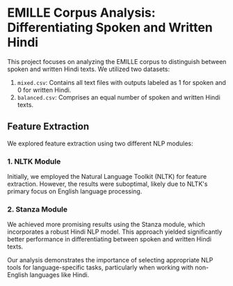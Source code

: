 # EMILLE Corpus Analysis: Differentiating Spoken and Written Hindi

This project focuses on analyzing the EMILLE corpus to distinguish between spoken and written Hindi texts. We utilized two datasets:

1. `mixed.csv`: Contains all text files with outputs labeled as 1 for spoken and 0 for written Hindi.
2. `balanced.csv`: Comprises an equal number of spoken and written Hindi texts.

## Feature Extraction

We explored feature extraction using two different NLP modules:

### 1. NLTK Module

Initially, we employed the Natural Language Toolkit (NLTK) for feature extraction. However, the results were suboptimal, likely due to NLTK's primary focus on English language processing.

### 2. Stanza Module

We achieved more promising results using the Stanza module, which incorporates a robust Hindi NLP model. This approach yielded significantly better performance in differentiating between spoken and written Hindi texts.

Our analysis demonstrates the importance of selecting appropriate NLP tools for language-specific tasks, particularly when working with non-English languages like Hindi.
